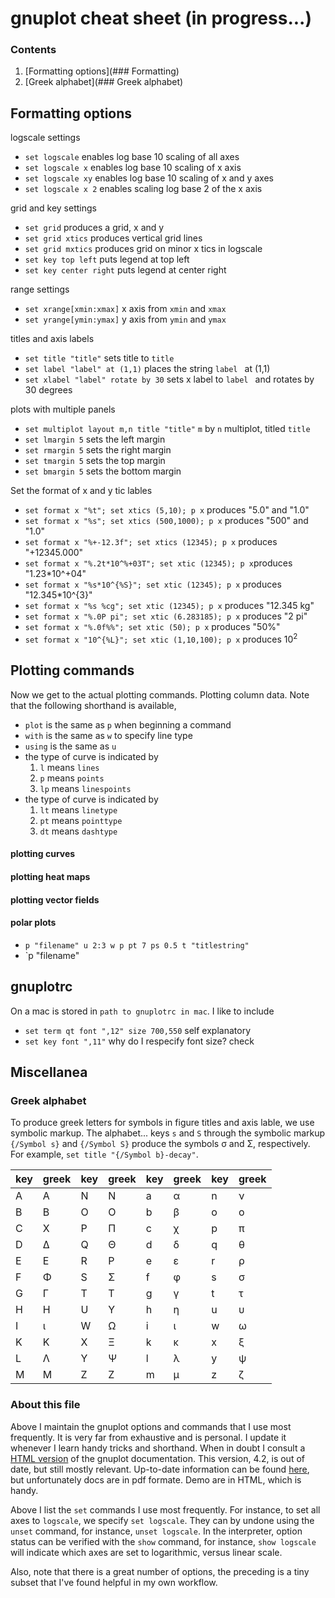 # gnuplot cheat sheet (in progress...)

### Contents

1. [Formatting options](### Formatting)
2. [Greek alphabet](### Greek alphabet)


## Formatting options

logscale settings

* `set logscale` enables log base 10 scaling of all axes
* `set logscale x` enables log base 10 scaling of x axis
* `set logscale xy` enables log base 10 scaling of x and y axes
* `set logscale x 2` enables scaling log base 2 of the x axis

grid and key settings

* `set grid` produces a grid, x and y
* `set grid xtics` produces vertical grid lines
* `set grid mxtics` produces grid on minor x tics in logscale
* `set key top left` puts legend at top left
* `set key center right` puts legend at center right

range settings

* `set xrange[xmin:xmax]` x axis from `xmin` and `xmax`
* `set yrange[ymin:ymax]` y axis from `ymin` and `ymax`

titles and axis labels

* `set title "title"` sets title to `title`
* `set label "label" at (1,1)` places the string `label ` at (1,1)
* `set xlabel "label" rotate by 30` sets x label to `label ` and rotates by 30 degrees

plots with multiple panels

* `set multiplot layout m,n title "title"` `m` by `n` multiplot, titled `title`
* `set lmargin 5` sets the left margin 
* `set rmargin 5` sets the right margin 
* `set tmargin 5` sets the top margin 
* `set bmargin 5` sets the bottom margin 

Set the format of x and y tic lables

* `set format x "%t"; set xtics (5,10); p x` produces "5.0" and "1.0"
* `set format x "%s"; set xtics (500,1000); p x` produces "500" and "1.0"
* `set format x "%+-12.3f"; set xtics (12345); p x` produces "+12345.000"
* `set format x "%.2t*10^%+03T"; set xtic (12345); p x`produces "1.23*10^+04"
* `set format x "%s*10^{%S}"; set xtic (12345); p x` produces "12.345*10^{3}"
* `set format x "%s %cg"; set xtic (12345); p x` produces "12.345 kg"
* `set format x "%.0P pi"; set xtic (6.283185); p x` produces "2 pi"
* `set format x "%.0f%%"; set xtic (50); p x` produces "50%"
* `set format x "10^{%L}"; set xtic (1,10,100); p x` produces  10<sup>2</sup>


## Plotting commands

Now we get to the actual plotting commands. Plotting column data. Note that the following shorthand is available,

* `plot` is the same as `p` when beginning a command
* `with` is the same as `w` to specify line type
* `using` is the same as `u`
* the type of curve is indicated by
	1. `l` means `lines`
	2. `p` means `points`
	3. `lp` means `linespoints`
* the type of curve is indicated by
	1. `lt` means `linetype`
	2. `pt` means `pointtype`
	3. `dt` means `dashtype`


#### plotting curves
#### plotting heat maps
#### plotting vector fields
#### polar plots

* `p "filename" u 2:3 w p pt 7 ps 0.5 t "titlestring"`
* `p "filename"

## gnuplotrc

On a mac is stored in `path to gnuplotrc in mac`. I like to include

* `set term qt font ",12" size 700,550` self explanatory
* `set key font ",11"` why do I respecify font size? check

## Miscellanea

### Greek alphabet

To produce greek letters for symbols in figure titles and axis lable, we use symbolic markup. The alphabet... keys `s` and `S` through the symbolic markup `{/Symbol s}` and `{/Symbol S}` produce the symbols &sigma; and &Sigma;, respectively. For example, `set title "{/Symbol b}-decay"`.

| key | greek | key | greek | key | greek | key | greek |
|-----|-------------|-----|-------------|-----|-------------|-----|-------------|
|  A  |  &Alpha;    |  N  |  &Nu;       |  a  |  &alpha;    |  n  |  &nu;       |
|  B  |  &Beta;     |  O  |  &Omicron;  |  b  |  &beta;     |  o  |  &omicron;  |
|  C  |  &Chi;      |  P  |  &Pi;       |  c  |  &chi;      |  p  |  &pi;       |
|  D  |  &Delta;    |  Q  |  &Theta;    |  d  |  &delta;    |  q  |  &theta;    |
|  E  |  &Epsilon;  |  R  |  &Rho;      |  e  |  &epsilon;  |  r  |  &rho;      |
|  F  |  &Phi;      |  S  |  &Sigma;    |  f  |  &phi;      |  s  |  &sigma;    |
|  G  |  &Gamma;    |  T  |  &Tau;      |  g  |  &gamma;    |  t  |  &tau;      |
|  H  |  &Eta;      |  U  |  &Upsilon;  |  h  |  &eta;      |  u  |  &upsilon;  |
|  I  |  &iota;     |  W  |  &Omega;    |  i  |  &iota;     |  w  |  &omega;    |
|  K  |  &Kappa;    |  X  |  &Xi;       |  k  |  &kappa;    |  x  |  &xi;       |
|  L  |  &Lambda;   |  Y  |  &Psi;      |  l  |  &lambda;   |  y  |  &psi;      |
|  M  |  &Mu;       |  Z  |  &Zeta;     |  m  |  &mu;       |  z  |  &zeta;     |

### About this file

Above I maintain the gnuplot options and commands that I use most frequently. It is very far from exhaustive and is personal. I update it whenever I learn handy tricks and shorthand. When in doubt I consult a [HTML version](http://web.mit.edu/gnuplot_v4.2/doc/htmldocs/node1.html) of the gnuplot documentation. This version, 4.2, is out of date, but still mostly relevant. Up-to-date information can be found [here](http://www.gnuplot.info/), but unfortunately docs are in pdf formate. Demo are in HTML, which is handy.


Above I list the `set` commands I use most frequently. For instance, to set all axes to `logscale`, we specify `set logscale`. They can by undone using the `unset` command, for instance, `unset logscale`. In the interpreter, option status can be verified with the `show` command, for instance, `show logscale` will indicate which axes are set to logarithmic, versus linear scale.

Also, note that there is a great number of options, the preceding is a tiny subset that I've found helpful in my own workflow.
